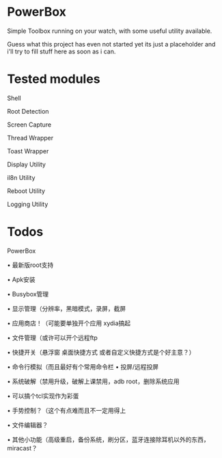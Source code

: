 # PowerBox
Simple Toolbox running on your watch, with some useful utility available. 

Guess what this project has even not started yet its just a placeholder and i'll try to fill stuff here as soon as i can.

# Tested modules
Shell

Root Detection

Screen Capture

Thread Wrapper

Toast Wrapper

Display Utility

il8n Utility

Reboot Utility

Logging Utility

# Todos
PowerBox 

• 最新版root支持

• Apk安装 

• Busybox管理 

• 显示管理（分辨率，黑暗模式，录屏，截屏 

• 应用商店！（可能要单独开个应用 xydia搞起 

• 文件管理（或许可以开个远程ftp 

• 快捷开关（悬浮窗 桌面快捷方式 或者自定义快捷方式是个好主意？） 

• 命令行模拟（而且最好有个常用命令栏 • 投屏/远程投屏 

• 系统破解（禁用升级，破解上课禁用，adb root，删除系统应用 

• 可以搞个tcl实现作为彩蛋 

• 手势控制？（这个有点难而且不一定用得上 

• 文件编辑器？ 

• 其他小功能（高级重启，备份系统，刷分区，蓝牙连接除耳机以外的东西，miracast？
